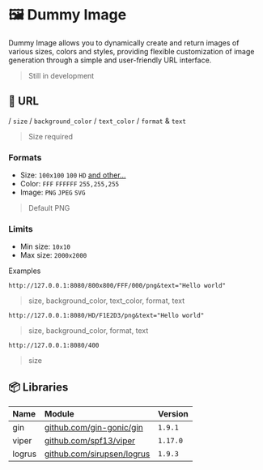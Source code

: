 # 🖼️ Dummy Image

Dummy Image allows you to dynamically create and return images of various sizes, colors and styles, providing flexible customization of image generation through a simple and user-friendly URL interface.

> Still in development

## 📃 URL

/ `size` / `background_color` / `text_color` / `format` & `text`

> Size required

### Formats

- Size: `100x100` `100` `HD` [and other...](RESOLUTIONS.md)
- Color: `FFF` `FFFFFF` `255,255,255`
- Image: `PNG` `JPEG` `SVG`

> Default PNG

### Limits

- Min size: `10x10`
- Max size: `2000x2000`

Examples

```
http://127.0.0.1:8080/800x800/FFF/000/png&text="Hello world"
```

> size, background_color, text_color, format, text

```
http://127.0.0.1:8080/HD/F1E2D3/png&text="Hello world"
```

> size, background_color, format, text

```
http://127.0.0.1:8080/400
```

> size

## 📦 Libraries

| Name   | Module                                                           | Version  |
| :----- | :--------------------------------------------------------------- | :------- |
| gin    | [github.com/gin-gonic/gin](https://github.com/gin-gonic/gin)     | `1.9.1`  |
| viper  | [github.com/spf13/viper](https://github.com/spf13/viper)         | `1.17.0` |
| logrus | [github.com/sirupsen/logrus](https://github.com/sirupsen/logrus) | `1.9.3`  |
